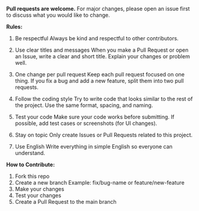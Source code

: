 **Pull requests are welcome.** 
For major changes, please open an issue first to discuss what you would like to change.

**Rules:**
1. Be respectful
  Always be kind and respectful to other contributors.

2. Use clear titles and messages
  When you make a Pull Request or open an Issue, write a clear and short title. Explain your changes or problem well.

3. One change per pull request
  Keep each pull request focused on one thing. If you fix a bug and add a new feature, split them into two pull requests.

4. Follow the coding style
  Try to write code that looks similar to the rest of the project. Use the same format, spacing, and naming.

5. Test your code
  Make sure your code works before submitting. If possible, add test cases or screenshots (for UI changes).

6. Stay on topic
  Only create Issues or Pull Requests related to this project.

7. Use English
  Write everything in simple English so everyone can understand.

**How to Contribute:**
1. Fork this repo
2. Create a new branch
  Example: fix/bug-name or feature/new-feature
3. Make your changes
4. Test your changes
5. Create a Pull Request to the main branch
